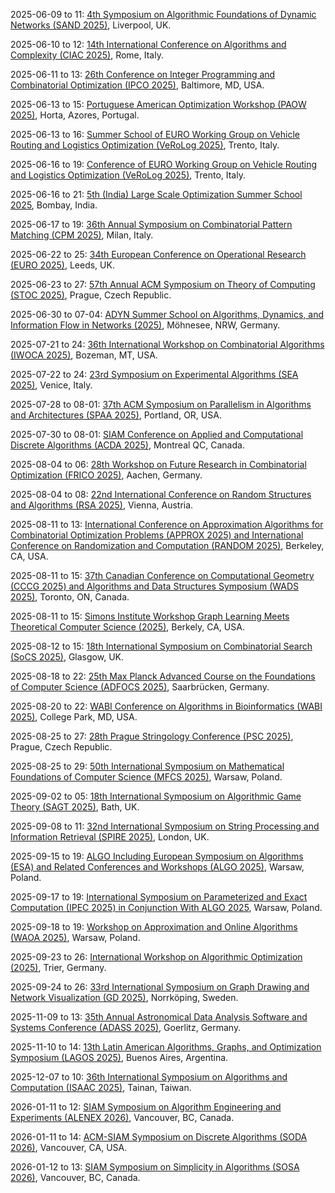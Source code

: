 2025-06-09 to 11: [4th Symposium on Algorithmic Foundations of Dynamic Networks (SAND 2025)](https://sand2025.csc.liv.ac.uk/ "SAND 2025 focuses on algorithmic foundations of dynamic networks, covering temporal graphs, network dynamics, and distributed algorithms. Topics include routing in evolving networks, dynamic graph algorithms, and applications in mobile networks, emphasizing computational network theory."), Liverpool, UK.

2025-06-10 to 12: [14th International Conference on Algorithms and Complexity (CIAC 2025)](https://easyconferences.eu/ciac2025/ "CIAC 2025 focuses on algorithms and complexity, covering graph algorithms, approximation algorithms, and computational complexity. Topics include parameterized complexity, algorithmic game theory, and applications in optimization, emphasizing theoretical advancements in algorithm design."), Rome, Italy.

2025-06-11 to 13: [26th Conference on Integer Programming and Combinatorial Optimization (IPCO 2025)](https://ipco25.cs.jhu.edu "IPCO 2025 focuses on integer programming and combinatorial optimization, covering polyhedral combinatorics, cutting planes, and approximation algorithms. Topics include network optimization, scheduling, and applications in logistics, emphasizing rigorous optimization techniques."), Baltimore, MD, USA.

2025-06-13 to 15: [Portuguese American Optimization Workshop (PAOW 2025)](https://coral.ise.lehigh.edu/paow/ "PAOW 2025 focuses on optimization, covering linear programming, stochastic optimization, and metaheuristics. Topics include network optimization, energy systems, and applications in logistics, emphasizing collaborative research and computational strategies for optimization problems."), Horta, Azores, Portugal.

2025-06-13 to 16: [Summer School of EURO Working Group on Vehicle Routing and Logistics Optimization (VeRoLog 2025)](https://verolog2025.unitn.it/ "Focuses on vehicle routing and logistics optimization. Topics include algorithmic techniques, combinatorial optimization, and practical applications in transportation and supply chain management."), Trento, Italy.

2025-06-16 to 19: [Conference of EURO Working Group on Vehicle Routing and Logistics Optimization (VeRoLog 2025)](https://verolog2025.unitn.it/ "Covers vehicle routing and logistics optimization. Topics include routing algorithms, scheduling, and computational methods for logistics and transportation systems."), Trento, Italy.

2025-06-16 to 21: [5th (India) Large Scale Optimization Summer School 2025](https://www.ieor.iitb.ac.in/lso2025/ "Covers large-scale optimization techniques. Topics include algorithmic optimization, computational methods, and applications in operations research, logistics, and data science."), Bombay, India.

2025-06-17 to 19: [36th Annual Symposium on Combinatorial Pattern Matching (CPM 2025)](https://cpm2025.pangenome.eu "CPM 2025 focuses on combinatorial pattern matching, covering string algorithms, sequence analysis, and computational biology. Topics include suffix trees, pattern discovery, and applications in genomics and text processing, emphasizing efficient algorithmic techniques."), Milan, Italy.

2025-06-22 to 25: [34th European Conference on Operational Research (EURO 2025)](https://euro2025leeds.uk "EURO 2025 explores operational research, covering optimization, decision theory, and data analytics. Topics include supply chain management, scheduling, and machine learning applications, with emphasis on practical and theoretical optimization in logistics and healthcare."), Leeds, UK.

2025-06-23 to 27: [57th Annual ACM Symposium on Theory of Computing (STOC 2025)](https://acm-stoc.org/stoc2025/ "STOC 2025 focuses on theoretical computer science, covering algorithms, complexity, and cryptography. Topics include randomized algorithms, quantum computing, and computational learning theory, emphasizing foundational theoretical advancements with applications in computing and AI."), Prague, Czech Republic.

2025-06-30 to 07-04: [ADYN Summer School on Algorithms, Dynamics, and Information Flow in Networks (2025)](https://eac.cs.tu-dortmund.de/adyn-summerschool-2025/ "Focuses on algorithms and dynamics in network systems. Topics include information flow, graph algorithms, and applications in social networks, communication systems, and data science."), Möhnesee, NRW, Germany.

2025-07-21 to 24: [36th International Workshop on Combinatorial Algorithms (IWOCA 2025)](https://cs.montana.edu/bhz/iwoca2025/ "IWOCA 2025 focuses on combinatorial algorithms, covering graph algorithms, string processing, and optimization. Topics include network analysis, computational biology, and applications in data science, emphasizing efficient algorithmic solutions for combinatorial problems."), Bozeman, MT, USA.

2025-07-22 to 24: [23rd Symposium on Experimental Algorithms (SEA 2025)](https://regindex.github.io/sea2025.github.io/ "SEA 2025 focuses on experimental algorithms, covering algorithm engineering, data structures, and performance evaluation. Topics include graph algorithms, machine learning optimization, and applications in bioinformatics, emphasizing practical and experimental algorithmic research and implementation."), Venice, Italy.

2025-07-28 to 08-01: [37th ACM Symposium on Parallelism in Algorithms and Architectures (SPAA 2025)](https://spaa.acm.org "SPAA 2025 focuses on parallel algorithms and architectures, covering parallel graph algorithms, scheduling, and distributed computing. Topics include GPU computing, big data analytics, and applications in machine learning, emphasizing scalable parallel computational frameworks."), Portland, OR, USA.

2025-07-30 to 08-01: [SIAM Conference on Applied and Computational Discrete Algorithms (ACDA 2025)](https://www.siam.org/conferences-events/siam-conferences/acda25/ "ACDA 2025 focuses on applied and computational discrete algorithms, covering graph algorithms, combinatorial optimization, and cryptography. Topics include network analysis, bioinformatics, and applications in data science, emphasizing practical and theoretical discrete algorithmic advancements."), Montreal QC, Canada.

2025-08-04 to 06: [28th Workshop on Future Research in Combinatorial Optimization (FRICO 2025)](https://frico.rwth-aachen.de/ "FRICO 2025 focuses on combinatorial optimization, covering graph algorithms, integer programming, and heuristic methods. Topics include scheduling, network optimization, and applications in logistics and AI, emphasizing theoretical and practical combinatorial optimization research."), Aachen, Germany.

2025-08-04 to 08: [22nd International Conference on Random Structures and Algorithms (RSA 2025)](https://www.dmg.tuwien.ac.at/rsa2025/ "Focuses on random structures and algorithms. Topics include probabilistic combinatorics, random graphs, and applications in computer science and network analysis."), Vienna, Austria.

2025-08-11 to 13: [International Conference on Approximation Algorithms for Combinatorial Optimization Problems (APPROX 2025) and International Conference on Randomization and Computation (RANDOM 2025)](https://approxconference.com "APPROX/RANDOM 2025 focuses on approximation algorithms and randomized computation, covering combinatorial optimization, probabilistic algorithms, and complexity. Topics include graph algorithms, machine learning, and applications in networks, emphasizing theoretical and practical algorithmic advancements."), Berkeley, CA, USA.

2025-08-11 to 15: [37th Canadian Conference on Computational Geometry (CCCG 2025) and Algorithms and Data Structures Symposium (WADS 2025)](https://cccg-wads-2025.eecs.yorku.ca "CCCG/WADS 2025 focuses on computational geometry and algorithms, covering geometric algorithms, data structures, and graph theory. Topics include motion planning, network analysis, and applications in robotics and GIS, emphasizing theoretical and practical algorithmic advancements."), Toronto, ON, Canada.

2025-08-11 to 15: [Simons Institute Workshop Graph Learning Meets Theoretical Computer Science (2025)](https://simons.berkeley.edu/workshops/graph-learning-meets-theoretical-computer-science "Explores graph learning and theoretical computer science. Topics include graph neural networks, algorithmic graph theory, and applications in data analysis and network science."), Berkely, CA, USA.

2025-08-12 to 15: [18th International Symposium on Combinatorial Search (SoCS 2025)](https://socs25.search-conference.org/ "SoCS 2025 focuses on combinatorial search, covering heuristic search, constraint satisfaction, and planning algorithms. Topics include applications in robotics, AI, and scheduling, emphasizing computational techniques for solving complex search problems in theoretical and applied contexts."), Glasgow, UK.

2025-08-18 to 22: [25th Max Planck Advanced Course on the Foundations of Computer Science (ADFOCS 2025)](https://www.mpi-inf.mpg.de/departments/algorithms-complexity/adfocs/2025/ "ADFOCS 2025 focuses on foundational computer science, covering algorithms, complexity theory, and graph theory. Topics include randomized algorithms, computational geometry, and applications in optimization and cryptography, emphasizing theoretical underpinnings of algorithmic design and analysis."), Saarbrücken, Germany.

2025-08-20 to 22: [WABI Conference on Algorithms in Bioinformatics (WABI 2025)](https://wabiconf.github.io/2025/ "WABI 2025 explores algorithms in bioinformatics, covering sequence analysis, phylogenetics, and protein structure prediction. Topics include machine learning for genomics, graph-based methods, and applications in personalized medicine, emphasizing computational solutions for biological data analysis."), College Park, MD, USA.

2025-08-25 to 27: [28th Prague Stringology Conference (PSC 2025)](https://www.stringology.org/event/2025/ "PSC 2025 explores stringology, covering string algorithms, pattern matching, and text compression. Topics include applications in bioinformatics, data mining, and natural language processing, emphasizing efficient algorithmic solutions for processing and analyzing string-based data."), Prague, Czech Republic.

2025-08-25 to 29: [50th International Symposium on Mathematical Foundations of Computer Science (MFCS 2025)](https://mfcs2025.mimuw.edu.pl "MFCS 2025 focuses on mathematical foundations of computer science, covering algorithms, complexity, and formal methods. Topics include graph theory, automata, and applications in verification and cryptography, emphasizing theoretical advances in computational theory and algorithms."), Warsaw, Poland.

2025-09-02 to 05: [18th International Symposium on Algorithmic Game Theory (SAGT 2025)](https://www.bath.ac.uk/events/the-18th-international-symposium-on-algorithmic-game-theory/ "SAGT 2025 focuses on algorithmic game theory, covering mechanism design, equilibrium computation, and market algorithms. Topics include applications in economics, network design, and AI, emphasizing theoretical and computational approaches to strategic interactions and game-theoretic modeling."), Bath, UK.

2025-09-08 to 11: [32nd International Symposium on String Processing and Information Retrieval (SPIRE 2025)](https://sites.google.com/view/spire-2025/ "Focuses on string processing and information retrieval. Topics include text algorithms, data compression, and applications in bioinformatics, search engines, and data mining."), London, UK.

2025-09-15 to 19: [ALGO Including European Symposium on Algorithms (ESA) and Related Conferences and Workshops (ALGO 2025)](https://algo-conference.org/2025/ "ALGO 2025 explores algorithms, covering graph algorithms, approximation algorithms, and computational geometry. Topics include applications in networks, bioinformatics, and machine learning, emphasizing theoretical and practical advancements in algorithm design and analysis for computational problems."), Warsaw, Poland.

2025-09-17 to 19: [International Symposium on Parameterized and Exact Computation (IPEC 2025) in Conjunction With ALGO 2025](https://algo-conference.org/2025/ "IPEC 2025 explores parameterized and exact computation, covering fixed-parameter tractability, exact algorithms, and kernelization. Topics include applications in graph theory, bioinformatics, and optimization, emphasizing computational techniques for solving computationally hard problems efficiently."), Warsaw, Poland.

2025-09-18 to 19: [Workshop on Approximation and Online Algorithms (WAOA 2025)](https://algo-conference.org/2025/waoa/ "WAOA 2025 focuses on approximation and online algorithms, covering competitive analysis, scheduling, and graph algorithms. Topics include applications in resource allocation, network optimization, and machine learning, emphasizing theoretical and practical algorithmic solutions for dynamic problems."), Warsaw, Poland.

2025-09-23 to 26: [International Workshop on Algorithmic Optimization (2025)](https://alop.uni-trier.de/event/international-workshop-on-algorithmic-optimization/ "This workshop explores algorithmic optimization, covering convex optimization, combinatorial algorithms, and machine learning optimization. Topics include applications in logistics, energy, and AI, emphasizing computational and theoretical advances in efficient optimization algorithms and techniques."), Trier, Germany.

2025-09-24 to 26: [33rd International Symposium on Graph Drawing and Network Visualization (GD 2025)](https://graphdrawing.github.io/gd2025/ "GD 2025 focuses on graph drawing and network visualization, covering graph algorithms, layout techniques, and visual analytics. Topics include applications in social networks, bioinformatics, and cybersecurity, emphasizing computational methods for effective network representation and analysis."), Norrköping, Sweden.

2025-11-09 to 13: [35th Annual Astronomical Data Analysis Software and Systems Conference (ADASS 2025)](https://adass.org "ADASS 2025 focuses on astronomical data analysis, covering data processing, visualization, and machine learning. Topics include applications in astrophysics, cosmology, and telescope data management, emphasizing computational tools and algorithms for analyzing large-scale astronomical datasets."), Goerlitz, Germany.

2025-11-10 to 14: [13th Latin American Algorithms, Graphs, and Optimization Symposium (LAGOS 2025)](https://lagos.mat.br/lagos2025/ "LAGOS 2025 explores algorithms and optimization, covering graph theory, combinatorial optimization, and network algorithms. Topics include applications in logistics, telecommunications, and bioinformatics, emphasizing theoretical and computational methods for solving complex optimization and graph-based problems."), Buenos Aires, Argentina.

2025-12-07 to 10: [36th International Symposium on Algorithms and Computation (ISAAC 2025)](https://isaac2025.csie.ncku.edu.tw/ "ISAAC 2025 focuses on algorithms and computation, covering graph algorithms, approximation algorithms, and computational geometry. Topics include applications in networks, bioinformatics, and cryptography, emphasizing theoretical and practical advancements in algorithmic design and analysis."), Tainan, Taiwan.

2026-01-11 to 12: [SIAM Symposium on Algorithm Engineering and Experiments (ALENEX 2026)](https://www.siam.org/conferences-events/siam-conson-algorithm-engineering-and-experiments-alenex-2026/ "Focuses on algorithm engineering, combining theoretical design with practical implementation. Topics include data structures, graph algorithms, and experimental evaluation for real-world applications."), Vancouver, BC, Canada.

2026-01-11 to 14: [ACM-SIAM Symposium on Discrete Algorithms (SODA 2026)](https://www.siam.org/conferences-events/siam-conference-on-discrete-algorithms-soda-2026/ "Explores discrete algorithms and their applications. Topics include combinatorial optimization, graph theory, and computational complexity, with emphasis on theoretical advancements."), Vancouver, CA, USA.

2026-01-12 to 13: [SIAM Symposium on Simplicity in Algorithms (SOSA 2026)](https://www.siam.org/conferences-events/siam-conference-on-simplicity-in-algorithms-sosa-2026/ "Focuses on simple and efficient algorithms for complex problems. Topics include approximation algorithms, randomized methods, and applications in data structures and optimization."), Vancouver, BC, Canada.

